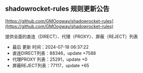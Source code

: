 ## shadowrocket-rules 规则更新公告

[https://github.com/GMOogway/shadowrocket-rules](https://github.com/GMOogway/shadowrocket-rules)

提供全面的直连（DIRECT）、代理（PROXY）、屏蔽（REJECT）列表
- 最后 更新 时间：2024-07-18 06:37:22
- 直连DIRECT列表：88346，update +7588
- 代理PROXY 列表：25291，update +0
- 屏蔽REJECT列表：77117，update +65